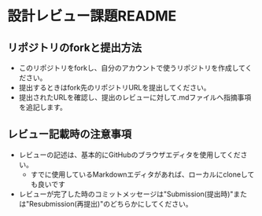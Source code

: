 # 設計レビュー課題README
## リポジトリのforkと提出方法
- このリポジトリをforkし、自分のアカウントで使うリポジトリを作成してください。
- 提出するときはfork先のリポジトリURLを提出してください。
- 提出されたURLを確認し、提出のレビューに対して.mdファイルへ指摘事項を追記します。

## レビュー記載時の注意事項
- レビューの記述は、基本的にGitHubのブラウザエディタを使用してください。
  - すでに使用しているMarkdownエディタがあれば、ローカルにcloneしても良いです
- レビューが完了した時のコミットメッセージは"Submission(提出時)"または"Resubmission(再提出)"のどちらかにしてください。
